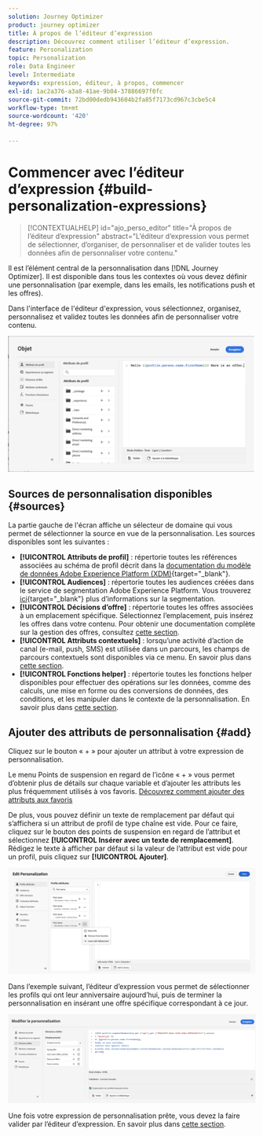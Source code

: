 ```yaml
---
solution: Journey Optimizer
product: journey optimizer
title: À propos de l’éditeur d’expression
description: Découvrez comment utiliser l’éditeur d’expression.
feature: Personalization
topic: Personalization
role: Data Engineer
level: Intermediate
keywords: expression, éditeur, à propos, commencer
exl-id: 1ac2a376-a3a8-41ae-9b04-37886697f0fc
source-git-commit: 72bd00dedb943604b2fa85f7173cd967c3cbe5c4
workflow-type: tm+mt
source-wordcount: '420'
ht-degree: 97%

---
```


# Commencer avec l’éditeur d’expression {#build-personalization-expressions}

>[!CONTEXTUALHELP]
>id="ajo_perso_editor"
>title="À propos de l’éditeur d’expression"
>abstract="L’éditeur d’expression vous permet de sélectionner, d’organiser, de personnaliser et de valider toutes les données afin de personnaliser votre contenu."

Il est lʼélément central de la personnalisation dans [!DNL Journey Optimizer]. Il est disponible dans tous les contextes où vous devez définir une personnalisation (par exemple, dans les emails, les notifications push et les offres).

Dans l&#39;interface de l&#39;éditeur d&#39;expression, vous sélectionnez, organisez, personnalisez et validez toutes les données afin de personnaliser votre contenu.

![](assets/perso_ee1.png)

## Sources de personnalisation disponibles {#sources}

La partie gauche de l&#39;écran affiche un sélecteur de domaine qui vous permet de sélectionner la source en vue de la personnalisation. Les sources disponibles sont les suivantes :

* **[!UICONTROL Attributs de profil]** : répertorie toutes les références associées au schéma de profil décrit dans la [documentation du modèle de données Adobe Experience Platform (XDM)](https://experienceleague.adobe.com/docs/experience-platform/xdm/home.html?lang=fr){target="_blank"}.
* **[!UICONTROL Audiences]** : répertorie toutes les audiences créées dans le service de segmentation Adobe Experience Platform. Vous trouverez [ici](https://experienceleague.adobe.com/docs/experience-platform/segmentation/home.html?lang=fr){target="_blank"} plus d’informations sur la segmentation.
* **[!UICONTROL Décisions d’offre]** : répertorie toutes les offres associées à un emplacement spécifique. Sélectionnez l’emplacement, puis insérez les offres dans votre contenu. Pour obtenir une documentation complète sur la gestion des offres, consultez [cette section](../offers/get-started/starting-offer-decisioning.md).
* **[!UICONTROL Attributs contextuels]** : lorsqu’une activité d’action de canal (e-mail, push, SMS) est utilisée dans un parcours, les champs de parcours contextuels sont disponibles via ce menu. En savoir plus dans [cette section](personalization-use-case.md).
* **[!UICONTROL Fonctions helper]** : répertorie toutes les fonctions helper disponibles pour effectuer des opérations sur les données, comme des calculs, une mise en forme ou des conversions de données, des conditions, et les manipuler dans le contexte de la personnalisation. En savoir plus dans [cette section](functions/functions.md).

## Ajouter des attributs de personnalisation {#add}

Cliquez sur le bouton « + » pour ajouter un attribut à votre expression de personnalisation.

Le menu Points de suspension en regard de l’icône « + » vous permet d’obtenir plus de détails sur chaque variable et d’ajouter les attributs les plus fréquemment utilisés à vos favoris. [Découvrez comment ajouter des attributs aux favoris](personalization-favorites.md)

De plus, vous pouvez définir un texte de remplacement par défaut qui s’affichera si un attribut de profil de type chaîne est vide. Pour ce faire, cliquez sur le bouton des points de suspension en regard de l’attribut et sélectionnez **[!UICONTROL Insérer avec un texte de remplacement]**. Rédigez le texte à afficher par défaut si la valeur de l’attribut est vide pour un profil, puis cliquez sur **[!UICONTROL Ajouter]**.

![](assets/attribute-details.png)

Dans lʼexemple suivant, lʼéditeur dʼexpression vous permet de sélectionner les profils qui ont leur anniversaire aujourdʼhui, puis de terminer la personnalisation en insérant une offre spécifique correspondant à ce jour.

![](assets/perso_ee2.png)

Une fois votre expression de personnalisation prête, vous devez la faire valider par l’éditeur d’expression. En savoir plus dans [cette section](personalization-validation.md).
